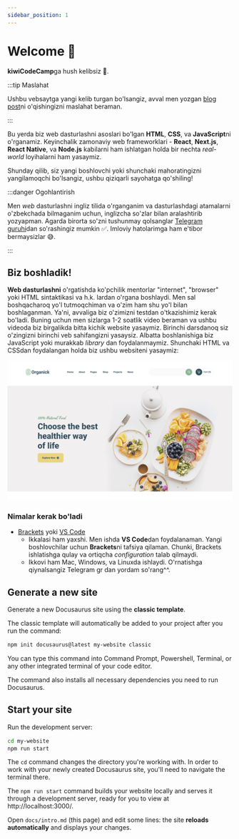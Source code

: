 ```yaml
---
sidebar_position: 1
---
```


# Welcome 👋

**kiwiCodeCamp**ga hush kelibsiz 🎉.

:::tip Maslahat

Ushbu vebsaytga yangi kelib turgan bo'lsangiz, avval men yozgan [blog post](/blog/welcome-blog-post)ni o'qishingizni maslahat beraman.

:::

Bu yerda biz web dasturlashni asoslari bo'lgan **HTML**, **CSS**, va **JavaScript**ni o'rganamiz. Keyinchalik zamonaviy web frameworklari - **React**, **Next.js**, **React Native**, va **Node.js** kabilarni ham ishlatgan holda bir nechta _real-world_ loyihalarni ham yasaymiz.

Shunday qilib, siz yangi boshlovchi yoki shunchaki mahoratingizni yangilamoqchi bo'lsangiz, ushbu qiziqarli sayohatga qo'shiling!

:::danger Ogohlantirish

Men _web_ dasturlashni ingliz tilida o'rganganim va dasturlashdagi atamalarni o'zbekchada bilmaganim uchun, inglizcha so'zlar bilan aralashtirib yozyapman. Agarda birorta so'zni tushunmay qolsanglar [Telegram guruhi](https://t.me/kiwi_logs)dan so'rashingiz mumkin ✅.
Imloviy hatolarimga ham e'tibor bermaysizlar 😅.

:::

## Biz boshladik!

**Web dasturlashni** o'rgatishda ko'pchilik mentorlar "internet", "browser" yoki HTML sintaktikasi va h.k. lardan o'rgana boshlaydi. Men sal boshqacharoq yo'l tutmoqchiman va o'zim ham shu yo'l bilan boshlaganman. Ya'ni, avvaliga biz o'zimizni testdan o'tkazishimiz kerak bo'ladi. Buning uchun men sizlarga 1-2 soatlik video beraman va ushbu videoda biz birgalikda bitta kichik website yasaymiz. Birinchi darsdanoq siz o'zingizni birinchi veb sahifangizni yasaysiz. Albatta boshlanishiga biz JavaScript yoki murakkab _library_ dan foydalanmaymiz. Shunchaki HTML va CSSdan foydalangan holda biz ushbu websiteni yasaymiz:

<!-- <img src="./img/organick_website_preview.png" alt="Description of image" width="100%"> -->

![Docusaurus logo](./img/organick_website_preview.png)

### Nimalar kerak bo'ladi

- [Brackets](https://brackets.io/) yoki [VS Code](https://code.visualstudio.com/)
  - Ikkalasi ham yaxshi. Men ishda **VS Code**dan foydalanaman. Yangi boshlovchilar uchun **Brackets**ni tafsiya qilaman. Chunki, Brackets ishlatishga qulay va ortiqcha _configuration_ talab qilmaydi.
  - Ikkovi ham Mac, Windows, va Linuxda ishlaydi. O'rnatishga qiynalsangiz Telegram gr dan yordam so'rang^^.

## Generate a new site

Generate a new Docusaurus site using the **classic template**.

The classic template will automatically be added to your project after you run the command:

```bash
npm init docusaurus@latest my-website classic
```

You can type this command into Command Prompt, Powershell, Terminal, or any other integrated terminal of your code editor.

The command also installs all necessary dependencies you need to run Docusaurus.

## Start your site

Run the development server:

```bash
cd my-website
npm run start
```

The `cd` command changes the directory you're working with. In order to work with your newly created Docusaurus site, you'll need to navigate the terminal there.

The `npm run start` command builds your website locally and serves it through a development server, ready for you to view at http://localhost:3000/.

Open `docs/intro.md` (this page) and edit some lines: the site **reloads automatically** and displays your changes.
